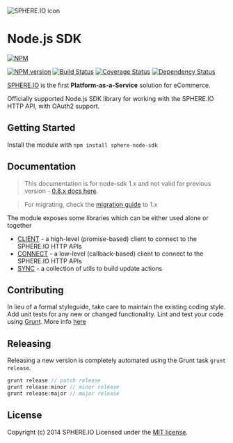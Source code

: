 ![SPHERE.IO icon](https://admin.sphere.io/assets/images/sphere_logo_rgb_long.png)

# Node.js SDK

[![NPM](https://nodei.co/npm/sphere-node-sdk.png?downloads=true)](https://www.npmjs.org/package/sphere-node-sdk)

[![NPM version](https://img.shields.io/npm/v/sphere-node-sdk.svg?style=flat)](https://www.npmjs.com/package/sphere-node-sdk) [![Build Status](https://img.shields.io/travis/sphereio/sphere-node-sdk/master.svg?style=flat)](https://travis-ci.org/sphereio/sphere-node-sdk) [![Coverage Status](https://img.shields.io/coveralls/sphereio/sphere-node-sdk/master.svg?style=flat)](https://coveralls.io/r/sphereio/sphere-node-sdk?branch=master) [![Dependency Status](https://img.shields.io/david/sphereio/sphere-node-sdk.svg?style=flat)](https://david-dm.org/sphereio/sphere-node-sdk)

[SPHERE.IO](http://sphere.io/) is the first **Platform-as-a-Service** solution for eCommerce.

Officially supported Node.js SDK library for working with the SPHERE.IO HTTP API, with OAuth2 support.


## Getting Started
Install the module with `npm install sphere-node-sdk`

## Documentation
> This documentation is for node-sdk 1.x and not valid for previous version - [0.8.x docs here](https://github.com/sphereio/sphere-node-sdk/blob/v0.8.1/README.md#table-of-contents).

> For migrating, check the [migration guide](docs/MIGRATION-1.0.md) to 1.x

The module exposes some libraries which can be either used alone or together

* [CLIENT](docs/CLIENT.md) - a high-level (promise-based) client to connect to the SPHERE.IO HTTP APIs
* [CONNECT](docs/CONNECT.md) - a low-level (callback-based) client to connect to the SPHERE.IO HTTP APIs
* [SYNC](docs/SYNC.md) - a collection of utils to build update actions

## Contributing
In lieu of a formal styleguide, take care to maintain the existing coding style. Add unit tests for any new or changed functionality. Lint and test your code using [Grunt](http://gruntjs.com/).
More info [here](CONTRIBUTING.md)

## Releasing
Releasing a new version is completely automated using the Grunt task `grunt release`.

```javascript
grunt release // patch release
grunt release:minor // minor release
grunt release:major // major release
```

## License
Copyright (c) 2014 SPHERE.IO
Licensed under the [MIT license](LICENSE-MIT).

